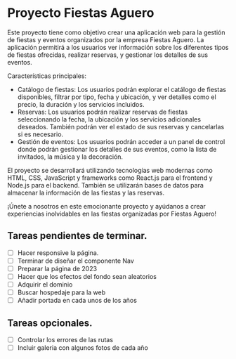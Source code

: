 # Proyecto Fiestas Aguero

Este proyecto tiene como objetivo crear una aplicación web para la gestión de fiestas y eventos organizados por la empresa Fiestas Aguero. La aplicación permitirá a los usuarios ver información sobre los diferentes tipos de fiestas ofrecidas, realizar reservas, y gestionar los detalles de sus eventos.

Características principales:
- Catálogo de fiestas: Los usuarios podrán explorar el catálogo de fiestas disponibles, filtrar por tipo, fecha y ubicación, y ver detalles como el precio, la duración y los servicios incluidos.
- Reservas: Los usuarios podrán realizar reservas de fiestas seleccionando la fecha, la ubicación y los servicios adicionales deseados. También podrán ver el estado de sus reservas y cancelarlas si es necesario.
- Gestión de eventos: Los usuarios podrán acceder a un panel de control donde podrán gestionar los detalles de sus eventos, como la lista de invitados, la música y la decoración.

El proyecto se desarrollará utilizando tecnologías web modernas como HTML, CSS, JavaScript y frameworks como React.js para el frontend y Node.js para el backend. También se utilizarán bases de datos para almacenar la información de las fiestas y las reservas.

¡Únete a nosotros en este emocionante proyecto y ayúdanos a crear experiencias inolvidables en las fiestas organizadas por Fiestas Aguero!

## Tareas pendientes de terminar.

- [ ] Hacer responsive la página.
- [ ] Terminar de diseñar el componente Nav
- [ ] Preparar la página de 2023
- [ ] Hacer que los efectos del fondo sean aleatorios
- [ ] Adquirir el dominio
- [ ] Buscar hospedaje para la web
- [ ] Añadir portada en cada unos de los años

## Tareas opcionales.

- [ ] Controlar los errores de las rutas
- [ ] Incluir galeria con algunos fotos de cada año
